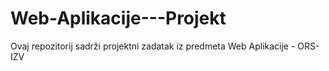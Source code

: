 # Web-Aplikacije---Projekt
Ovaj repozitorij sadrži projektni zadatak iz predmeta Web Aplikacije - ORS-IZV

